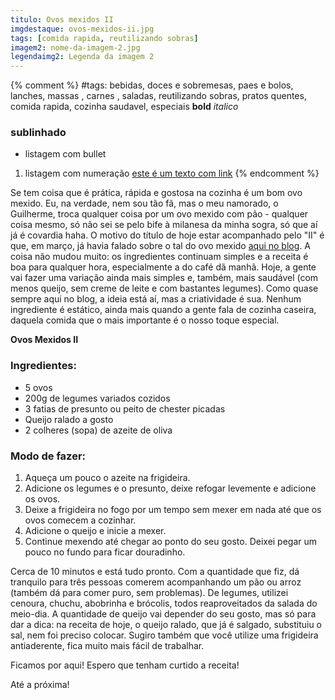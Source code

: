 ```yaml
---
titulo: Ovos mexidos II
imgdestaque: ovos-mexidos-ii.jpg
tags: [comida rapida, reutilizando sobras]
imagem2: nome-da-imagem-2.jpg
legendaimg2: Legenda da imagem 2
---
```

{% comment %}
#tags: bebidas, doces e sobremesas, paes e bolos, lanches, massas , carnes , saladas, reutilizando sobras, pratos quentes, comida rapida, cozinha saudavel, especiais
**bold**
*italico*
### sublinhado
* listagem com bullet
1. listagem com numeração
[este é um texto com link](https://www.enderecodolink.com)
{% endcomment %}

Se tem coisa que é prática, rápida e gostosa na cozinha é um bom ovo mexido. Eu, na verdade, nem sou tão fã, mas o meu namorado, o Guilherme, troca qualquer coisa por um ovo mexido com pão - qualquer coisa mesmo, só não sei se pelo bife à milanesa da minha sogra, só que aí já é covardia haha. O motivo do título de hoje estar acompanhado pelo "II" é que, em março, já havia falado sobre o tal do ovo mexido [aqui no blog](http://www.paneladepau.github.io/paneladepau-jekyll-blog/ovos-mexidos). A coisa não mudou muito: os ingredientes continuam simples e a receita é boa para qualquer hora, especialmente a do café dã manhã. Hoje, a gente vai fazer uma variação ainda mais simples e, também, mais saudável (com menos queijo, sem creme de leite e com bastantes legumes). Como quase sempre aqui no blog, a ideia está aí, mas a criatividade é sua. Nenhum ingrediente é estático, ainda mais quando a gente fala de cozinha caseira, daquela comida que o mais importante é o nosso toque especial.

**Ovos Mexidos II**

### Ingredientes:

* 5 ovos
* 200g de legumes variados cozidos
* 3 fatias de presunto ou peito de chester picadas
* Queijo ralado a gosto
* 2 colheres (sopa) de azeite de oliva

### Modo de fazer:

1. Aqueça um pouco o azeite na frigideira.
2. Adicione os legumes e o presunto, deixe refogar levemente e adicione os ovos.
3. Deixe a frigideira no fogo por um tempo sem mexer em nada até que os ovos comecem a cozinhar.
4. Adicione o queijo e inicie a mexer.
5. Continue mexendo até chegar ao ponto do seu gosto. Deixei pegar um pouco no fundo para ficar douradinho.

Cerca de 10 minutos e está tudo pronto. Com a quantidade que fiz, dá tranquilo para três pessoas comerem acompanhando um pão ou arroz (também dá para comer puro, sem problemas). De legumes, utilizei cenoura, chuchu, abobrinha e brócolis, todos reaproveitados da salada do meio-dia. A quantidade de queijo vai depender do seu gosto, mas só para dar a dica: na receita de hoje, o queijo ralado, que já é salgado, substituiu o sal, nem foi preciso colocar. Sugiro também que você utilize uma frigideira antiaderente, fica muito mais fácil de trabalhar.

Ficamos por aqui! Espero que tenham curtido a receita!

Até a próxima! 
